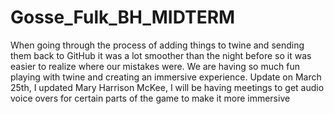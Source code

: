 # Gosse_Fulk_BH_MIDTERM

When going through the process of adding things to twine and sending them back to GitHub it was a lot smoother than the night before so it was easier to realize where our mistakes were. We are having so much fun playing with twine and creating an immersive experience. 
Update on March 25th, I updated Mary Harrison McKee, I will be having meetings to get audio voice overs for certain parts of the game to make it more immersive
